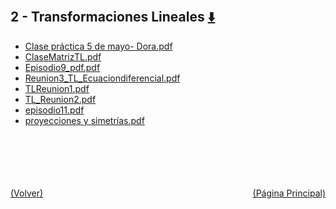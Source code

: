 
<html>
<body>
<h2>2 - Transformaciones Lineales <a href="https://downgit.github.io/#/home?url=https://github.com/Apuntes-FIUBA/Apuntes-Electronica/tree/main/81 - Matemática/8102 - Algebra II/Clases Vargas/2 - Transformaciones Lineales" style="font-size:20px">  ⬇️ </a></h2>
<ul>
    <li><a href="Clase práctica 5 de mayo- Dora.pdf">Clase práctica 5 de mayo- Dora.pdf</a></li>
    <li><a href="ClaseMatrizTL.pdf">ClaseMatrizTL.pdf</a></li>
    <li><a href="Episodio9_pdf.pdf">Episodio9_pdf.pdf</a></li>
    <li><a href="Reunion3_TL_Ecuaciondiferencial.pdf">Reunion3_TL_Ecuaciondiferencial.pdf</a></li>
    <li><a href="TLReunion1.pdf">TLReunion1.pdf</a></li>
    <li><a href="TL_Reunion2.pdf">TL_Reunion2.pdf</a></li>
    <li><a href="episodio11.pdf">episodio11.pdf</a></li>
    <li><a href="proyecciones y simetrías.pdf">proyecciones y simetrías.pdf</a></li>
</ul>
</body>
</html>








<br><br><br><br><br><a href="../" style="float: left">(Volver)</a> <a href="https://apuntes-fiuba.github.io/Apuntes-Electronica" style="float: right">(Página Principal)</a>
